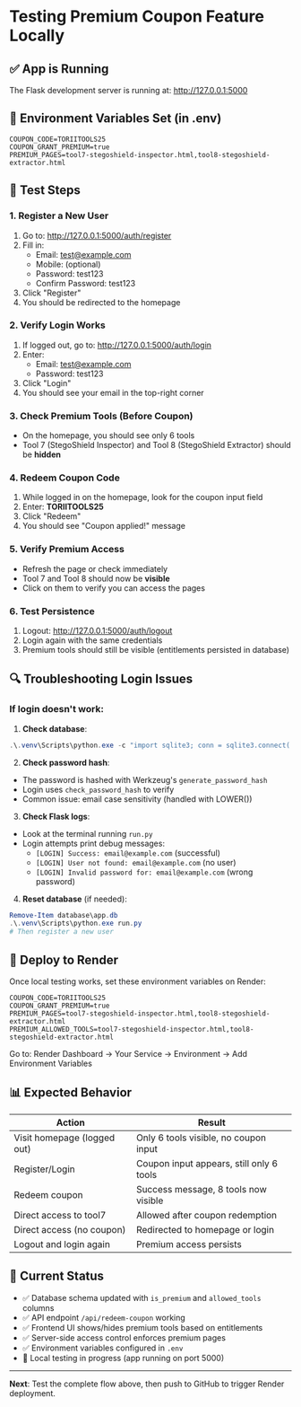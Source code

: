 # Testing Premium Coupon Feature Locally

## ✅ App is Running
The Flask development server is running at: http://127.0.0.1:5000

## 🔧 Environment Variables Set (in .env)
```
COUPON_CODE=TORIITOOLS25
COUPON_GRANT_PREMIUM=true
PREMIUM_PAGES=tool7-stegoshield-inspector.html,tool8-stegoshield-extractor.html
```

## 📝 Test Steps

### 1. Register a New User
1. Go to: http://127.0.0.1:5000/auth/register
2. Fill in:
   - Email: test@example.com
   - Mobile: (optional)
   - Password: test123
   - Confirm Password: test123
3. Click "Register"
4. You should be redirected to the homepage

### 2. Verify Login Works
1. If logged out, go to: http://127.0.0.1:5000/auth/login
2. Enter:
   - Email: test@example.com
   - Password: test123
3. Click "Login"
4. You should see your email in the top-right corner

### 3. Check Premium Tools (Before Coupon)
- On the homepage, you should see only 6 tools
- Tool 7 (StegoShield Inspector) and Tool 8 (StegoShield Extractor) should be **hidden**

### 4. Redeem Coupon Code
1. While logged in on the homepage, look for the coupon input field
2. Enter: **TORIITOOLS25**
3. Click "Redeem"
4. You should see "Coupon applied!" message

### 5. Verify Premium Access
- Refresh the page or check immediately
- Tool 7 and Tool 8 should now be **visible**
- Click on them to verify you can access the pages

### 6. Test Persistence
1. Logout: http://127.0.0.1:5000/auth/logout
2. Login again with the same credentials
3. Premium tools should still be visible (entitlements persisted in database)

## 🔍 Troubleshooting Login Issues

### If login doesn't work:

1. **Check database**:
```powershell
.\.venv\Scripts\python.exe -c "import sqlite3; conn = sqlite3.connect('database/app.db'); cur = conn.cursor(); cur.execute('SELECT email, is_premium FROM users'); print(cur.fetchall())"
```

2. **Check password hash**:
- The password is hashed with Werkzeug's `generate_password_hash`
- Login uses `check_password_hash` to verify
- Common issue: email case sensitivity (handled with LOWER())

3. **Check Flask logs**:
- Look at the terminal running `run.py`
- Login attempts print debug messages:
  - `[LOGIN] Success: email@example.com` (successful)
  - `[LOGIN] User not found: email@example.com` (no user)
  - `[LOGIN] Invalid password for: email@example.com` (wrong password)

4. **Reset database** (if needed):
```powershell
Remove-Item database\app.db
.\.venv\Scripts\python.exe run.py
# Then register a new user
```

## 🚀 Deploy to Render

Once local testing works, set these environment variables on Render:

```
COUPON_CODE=TORIITOOLS25
COUPON_GRANT_PREMIUM=true
PREMIUM_PAGES=tool7-stegoshield-inspector.html,tool8-stegoshield-extractor.html
PREMIUM_ALLOWED_TOOLS=tool7-stegoshield-inspector.html,tool8-stegoshield-extractor.html
```

Go to: Render Dashboard → Your Service → Environment → Add Environment Variables

## 📊 Expected Behavior

| Action | Result |
|--------|--------|
| Visit homepage (logged out) | Only 6 tools visible, no coupon input |
| Register/Login | Coupon input appears, still only 6 tools |
| Redeem coupon | Success message, 8 tools now visible |
| Direct access to tool7 | Allowed after coupon redemption |
| Direct access (no coupon) | Redirected to homepage or login |
| Logout and login again | Premium access persists |

## 🐛 Current Status

- ✅ Database schema updated with `is_premium` and `allowed_tools` columns
- ✅ API endpoint `/api/redeem-coupon` working
- ✅ Frontend UI shows/hides premium tools based on entitlements
- ✅ Server-side access control enforces premium pages
- ✅ Environment variables configured in `.env`
- 🔄 Local testing in progress (app running on port 5000)

---

**Next**: Test the complete flow above, then push to GitHub to trigger Render deployment.
